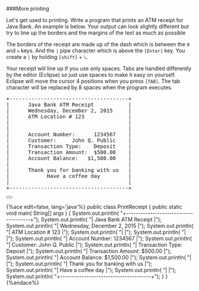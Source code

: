 <!-- djw: done -->
<!-- ajh: done -->
###More printing

Let's get used to printing. Write a program that prints an ATM receipt for Java Bank. An example is below. Your output can look slightly different but try to line up the borders and the margins of the text as much as possible

The borders of the receipt are made up of the dash which is between the ```0``` and ```=``` keys. And the ```|``` pipe character which is above the ```[Enter]``` key. You create a ```|``` by holding ```[shift]``` + ```\```.

Your receipt will line up if you use only spaces. Tabs are handled differently by the editor (Eclipse) so just use spaces to make it easy on yourself. Eclipse will move the cursor 4 positions when you press ```[TAB]```. The tab character will be replaced by 8 spaces when the program executes. 


<pre>
+--------------------------------------+
|      Java Bank ATM Receipt           |
|      Wednesday, December 2, 2015     |
|      ATM Location # 123              |
|                                      |
|                                      |
|      Account Number:      1234567    |
|      Customer:     John Q. Public    |
|      Transaction Type:    Deposit    |
|      Transaction Amount:  $500.00    |
|      Account Balance:   $1,500.00    |
|                                      |
|      Thank you for banking with us   |
|            Have a coffee day         |
|                                      |
+--------------------------------------+
</pre>

<button class="section" target="section1" show="Sample Answer" hide="Hide Answer"></button>

<!--sec data-title="Answer" data-id="section1" data-show=false ces-->
{%ace edit=false, lang='java'%}
public class PrintReceipt
{
public static void main( String[] args )
{
    System.out.println( "+--------------------------------------+");
    System.out.println( "|      Java Bank ATM Receipt           |");
    System.out.println( "|      Wednesday, December 2, 2015     |");
    System.out.println( "|      ATM Location # 123              |");
    System.out.println( "|                                      |");
    System.out.println( "|                                      |");
    System.out.println( "|      Account Number:      1234567    |");
    System.out.println( "|      Customer:     John Q. Public    |");
    System.out.println( "|      Transaction Type:    Deposit    |");
    System.out.println( "|      Transaction Amount:  $500.00    |");
    System.out.println( "|      Account Balance:   $1,500.00    |");
    System.out.println( "|                                      |");
    System.out.println( "|      Thank you for banking with us   |");
    System.out.println( "|            Have a coffee day         |");
    System.out.println( "|                                      |");
    System.out.println( "+--------------------------------------+");
}
 }
{%endace%}
<!--endsec-->


